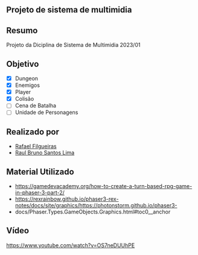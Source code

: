 ## Projeto de sistema de multimidia


## Resumo

Projeto da Diciplina de Sistema de Multimidia 2023/01

## Objetivo

- [X] Dungeon
- [X] Enemigos
- [X] Player
- [X] Colisão
- [ ] Cena de Batalha
- [ ] Unidade de Personagens

## Realizado por

- [Rafael Filgueiras](https://www.linkedin.com/in/rafael-de-paula-filgueiras-1b43781bb/)
- [Raul Bruno Santos Lima](https://www.linkedin.com/in/raul-bruno-santos-lima/)

## Material Utilizado

- https://gamedevacademy.org/how-to-create-a-turn-based-rpg-game-in-phaser-3-part-2/
- https://rexrainbow.github.io/phaser3-rex-notes/docs/site/graphics/https://photonstorm.github.io/phaser3-
- docs/Phaser.Types.GameObjects.Graphics.html#toc0__anchor

## Vídeo

https://www.youtube.com/watch?v=OS7neDUUhPE

